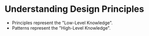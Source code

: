 # Understanding Design Principles

- Principles represent the "Low-Level Knowledge".
- Patterns represent the "High-Level Knowledge".
